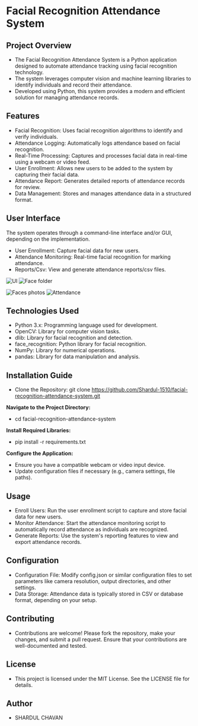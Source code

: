 
# Facial Recognition Attendance System

## Project Overview

* The Facial Recognition Attendance System is a Python application designed to automate attendance tracking using facial recognition technology. 
* The system leverages computer vision and machine learning libraries to identify individuals and record their attendance. 
* Developed using Python, this system provides a modern and efficient solution for managing attendance records.

## Features
- Facial Recognition: Uses facial recognition algorithms to identify and verify individuals.
- Attendance Logging: Automatically logs attendance based on facial recognition.
- Real-Time Processing: Captures and processes facial data in real-time using a webcam or video feed.
- User Enrollment: Allows new users to be added to the system by capturing their facial data.
- Attendance Report: Generates detailed reports of attendance records for review.
- Data Management: Stores and manages attendance data in a structured format.

## User Interface
The system operates through a command-line interface and/or GUI, depending on the implementation.

- User Enrollment: Capture facial data for new users.
- Attendance Monitoring: Real-time facial recognition for marking attendance.
- Reports/Csv: View and generate attendance reports/csv files.

![UI](https://github.com/user-attachments/assets/a6ac5963-252a-477f-ae07-78ac822639d9)
![Face folder](https://github.com/user-attachments/assets/92b72f65-0f31-46b1-91b2-6e751e140b4b)

![Faces photos](https://github.com/user-attachments/assets/ea9a6a7d-6a97-4973-994d-a557f5083596)
![Attendance](https://github.com/user-attachments/assets/d61352b6-3026-413e-94a7-f6eb7c1231e6)


## Technologies Used
- Python 3.x: Programming language used for development.
- OpenCV: Library for computer vision tasks.
- dlib: Library for facial recognition and detection.
- face_recognition: Python library for facial recognition.
- NumPy: Library for numerical operations.
- pandas: Library for data manipulation and analysis.

## Installation Guide
- Clone the Repository:  git clone https://github.com/Shardul-1510/facial-recognition-attendance-system.git

**Navigate to the Project Directory:**
- cd facial-recognition-attendance-system

**Install Required Libraries:**
- pip install -r requirements.txt

**Configure the Application:**
- Ensure you have a compatible webcam or video input device.
- Update configuration files if necessary (e.g., camera settings, file paths).


## Usage
- Enroll Users: Run the user enrollment script to capture and store facial data for new users.
- Monitor Attendance: Start the attendance monitoring script to automatically record attendance as individuals are recognized.
- Generate Reports: Use the system's reporting features to view and export attendance records.

## Configuration
- Configuration File: Modify config.json or similar configuration files to set parameters like camera resolution, output directories, and other settings.
- Data Storage: Attendance data is typically stored in CSV or database format, depending on your setup.


## Contributing
- Contributions are welcome! Please fork the repository, make your changes, and submit a pull request. Ensure that your contributions are well-documented and tested.

## License
- This project is licensed under the MIT License. See the LICENSE file for details.

## Author
- SHARDUL CHAVAN
